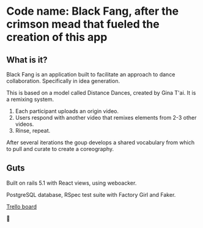 # Code name: Black Fang, after the crimson mead that fueled the creation of this app

## What is it?

Black Fang is an application built to facilitate an approach to dance collaboration. Specifically in idea generation.

This is based on a model called Distance Dances, created by Gina T'ai. It is a remixing system.

1. Each participant uploads an origin video.
2. Users respond with another video that remixes elements from 2-3 other videos.
3. Rinse, repeat.

After several iterations the goup develops a shared vocabulary from which to pull and curate to create a coreography.

## Guts

Built on rails 5.1 with React views, using weboacker.

PostgreSQL database, RSpec test suite with Factory Girl and Faker.

[Trello board](https://trello.com/b/UtMtWLqZ/black-fang)

👯

